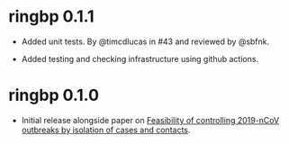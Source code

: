 # ringbp 0.1.1

* Added unit tests. By @timcdlucas in #43 and reviewed by @sbfnk.

* Added testing and checking infrastructure using github actions.

# ringbp 0.1.0

* Initial release alongside paper on [Feasibility of controlling 2019-nCoV outbreaks by isolation of cases and contacts](https://doi.org/10.1016/S2214-109X(20)30074-7).
